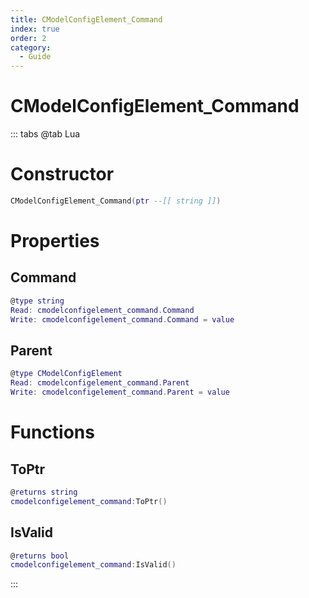 ```yaml
---
title: CModelConfigElement_Command
index: true
order: 2
category:
  - Guide
---
```


# CModelConfigElement_Command

::: tabs
@tab Lua
# Constructor
```lua
CModelConfigElement_Command(ptr --[[ string ]])
```
# Properties
## Command 
```lua
@type string
Read: cmodelconfigelement_command.Command
Write: cmodelconfigelement_command.Command = value
```
## Parent 
```lua
@type CModelConfigElement
Read: cmodelconfigelement_command.Parent
Write: cmodelconfigelement_command.Parent = value
```
# Functions
## ToPtr
```lua
@returns string
cmodelconfigelement_command:ToPtr()
```
## IsValid
```lua
@returns bool
cmodelconfigelement_command:IsValid()
```

:::